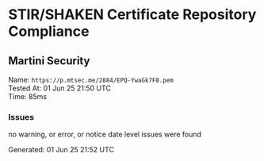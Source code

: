 # STIR/SHAKEN Certificate Repository Compliance

## Martini Security

Name: `https://p.mtsec.me/2884/EPQ-YwaGk7F8.pem`\
Tested At: 01 Jun 25 21:50 UTC\
Time: 85ms

### Issues

no warning, or error, or notice date level issues were found

Generated: 01 Jun 25 21:52 UTC